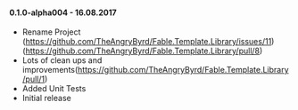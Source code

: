 #### 0.1.0-alpha004 - 16.08.2017
* Rename Project (https://github.com/TheAngryByrd/Fable.Template.Library/issues/11) (https://github.com/TheAngryByrd/Fable.Template.Library/pull/8)
* Lots of clean ups and improvements(https://github.com/TheAngryByrd/Fable.Template.Library/pull/1)
* Added Unit Tests
* Initial release
